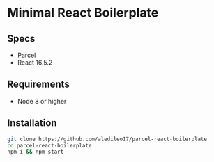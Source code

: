 # Minimal React Boilerplate

## Specs

- Parcel
- React 16.5.2

## Requirements

- Node 8 or higher

## Installation

```sh
git clone https://github.com/aledileo17/parcel-react-boilerplate
cd parcel-react-boilerplate
npm i && npm start
```
